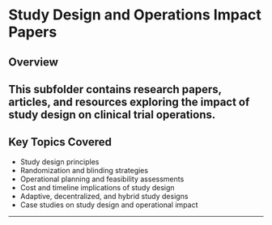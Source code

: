 # Study Design and Operations Impact Papers

## **Overview**
This subfolder contains research papers, articles, and resources exploring the impact of study design on clinical trial operations. 
---

## **Key Topics Covered**
- Study design principles
- Randomization and blinding strategies
- Operational planning and feasibility assessments
- Cost and timeline implications of study design
- Adaptive, decentralized, and hybrid study designs
- Case studies on study design and operational impact

---
